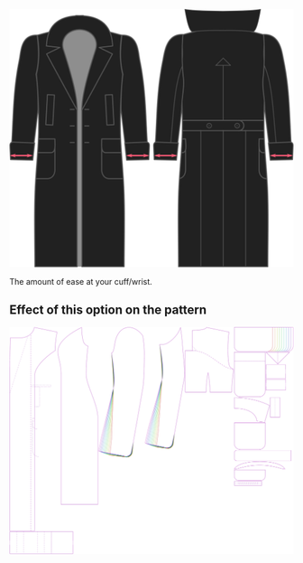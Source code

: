 ![Manschette Zugabe](./cuffease.svg)

The amount of ease at your cuff/wrist.


## Effect of this option on the pattern
![This image shows the effect of this option by superimposing several variants that have a different value for this option](carlita_cuffease_sample.svg "Effect of this option on the pattern")